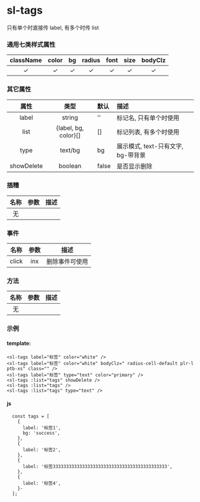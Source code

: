 # sl-tags

只有单个时直接传 label, 有多个时传 list

### 通用七类样式属性

| className |  color   |    bg    |  radius  |   font   |   size   | bodyClz  |
| :-------: | :------: | :------: | :------: | :------: | :------: | :------: |
| &#10003;  | &#10003; | &#10003; | &#10003; | &#10003; | &#10003; | &#10003; |

### 其它属性

|    属性    |         类型         | 默认  | 描述                               |
| :--------: | :------------------: | :---- | :--------------------------------- |
|   label    |        string        | ''    | 标记名, 只有单个时使用             |
|    list    | {label, bg, color}[] | []    | 标记列表, 有多个时使用             |
|    type    |       text/bg        | bg    | 展示模式, text-只有文字, bg-带背景 |
| showDelete |       boolean        | false | 是否显示删除                       |

### 插糟

| 名称 | 参数 | 描述 |
| :--: | :--: | ---- |
|  无  |      |      |

### 事件

| 名称  | 参数 | 描述           |
| :---: | :--: | -------------- |
| click | inx  | 删除事件可使用 |

### 方法

| 名称 | 参数 | 描述 |
| :--: | :--: | ---- |
|  无  |      |      |

### 示例

#### template:

```
<sl-tags label="标签" color="white" />
<sl-tags label="标签" color="white" bodyClz=" radius-cell-default plr-l ptb-xs" class="" />
<sl-tags label="标签" type="text" color="primary" />
<sl-tags :list="tags" showDelete />
<sl-tags :list="tags" />
<sl-tags :list="tags" type="text" />
```

#### js

```
  const tags = [
    {
      label: '标签1',
      bg: 'success',
    },
    {
      label: '标签2',
    },
    {
      label: '标签3333333333333333333333333333333333333333333',
    },
    {
      label: '标签4',
    }-
  ];
```
